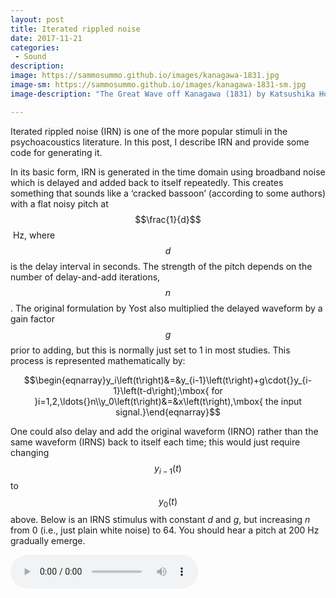 ```yaml
---
layout: post
title: Iterated rippled noise
date: 2017-11-21
categories:
 - Sound
description:
image: https://sammosummo.github.io/images/kanagawa-1831.jpg
image-sm: https://sammosummo.github.io/images/kanagawa-1831-sm.jpg
image-description: "The Great Wave off Kanagawa (1831) by Katsushika Hokusai"

---
```

Iterated rippled noise (IRN) is one of the more popular stimuli in the psychoacoustics literature. In this post, I describe IRN and provide some code for generating it.

In its basic form, IRN is generated in the time domain using broadband noise which is delayed and added back to itself repeatedly. This creates something that sounds like a ‘cracked bassoon’ (according to some authors) with a flat noisy pitch at $$\frac{1}{d}$$ Hz, where $$d$$ is the delay interval in seconds. The strength of the pitch depends on the number of delay-and-add iterations, $$n$$. The original formulation by Yost also multiplied the delayed waveform by a gain factor $$g$$ prior to adding, but this is normally just set to 1 in most studies. This process is represented mathematically by:

$$\begin{eqnarray}y_i\left(t\right)&=&y_{i-1}\left(t\right)+g\cdot{}y_{i-1}\left(t-d\right);\mbox{ for }i=1,2,\ldots{}n\\y_0\left(t\right)&=&x\left(t\right),\mbox{ the input signal.}\end{eqnarray}$$

One could also delay and add the original waveform (IRNO) rather than the same waveform (IRNS) back to itself each time; this would just require changing $$y_{i-1}\left(t\right)$$ to $$y_{0}\left(t\right)$$ above. Below is an IRNS stimulus with constant <em>d</em> and <em>g</em>, but increasing <em>n</em> from 0 (i.e., just plain white noise) to 64. You should hear a pitch at 200 Hz gradually emerge.

<audio controls="controls">
  <source type="audio/wav" src="https://sammosummo.github.io/sounds/IRN_increasing_n.wav"></source>
  <p>Your browser does not support the audio element.</p>
</audio>
